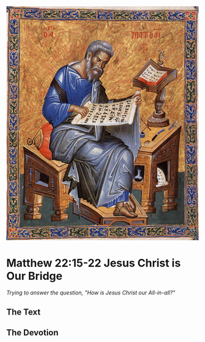 <img class="intro-right" src="../images/art-matthew.jpg">

# Matthew 22:15-22 Jesus Christ is Our Bridge

*Trying to answer the question, "How is Jesus Christ our All-in-all?"*

## The Text

## The Devotion